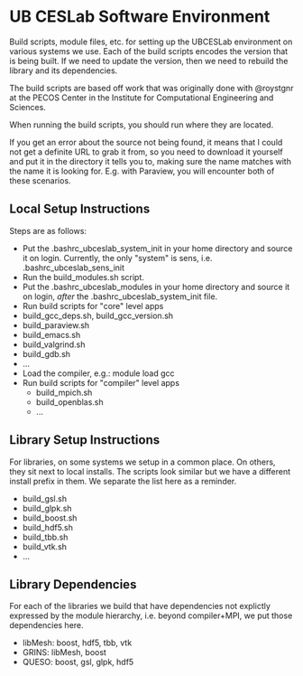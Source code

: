 UB CESLab Software Environment
==============================
Build scripts, module files, etc. for setting up the UBCESLab environment
on various systems we use. Each of the build scripts encodes the version
that is being built. If we need to update the version, then we need to rebuild
the library and its dependencies.

The build scripts are based off work that was originally done with @roystgnr at the PECOS
Center in the Institute for Computational Engineering and Sciences.

When running the build scripts, you should run where they are located.

If you get an error about the source not being found, it means that I could not get a definite
URL to grab it from, so you need to download it yourself and put it in the directory it
tells you to, making sure the name matches with the name it is looking for. E.g. with
Paraview, you will encounter both of these scenarios.

Local Setup Instructions
------------------------
Steps are as follows:
*   Put the .bashrc_ubceslab_system_init in your home directory
and source it on login. Currently, the only "system" is sens, i.e. .bashrc_ubceslab_sens_init
*   Run the build_modules.sh script.
*   Put the .bashrc_ubceslab_modules in your home directory
and source it on login, *after* the .bashrc_ubceslab_system_init file.
*   Run build scripts for "core" level apps
  *   build_gcc_deps.sh, build_gcc_version.sh
  *   build_paraview.sh
  *   build_emacs.sh
  *   build_valgrind.sh
  *   build_gdb.sh
  *   ...
* Load the compiler, e.g.: module load gcc
* Run build scripts for "compiler" level apps
  *   build_mpich.sh
  *   build_openblas.sh
  *   ...

Library Setup Instructions
--------------------------
For libraries, on some systems we setup in a common place. On others, they sit
next to local installs. The scripts look similar but we have a different install
prefix in them. We separate the list here as a reminder.
*   build_gsl.sh
*   build_glpk.sh
*   build_boost.sh
*   build_hdf5.sh
*   build_tbb.sh
*   build_vtk.sh
*   ...

Library Dependencies
--------------------
For each of the libraries we build that have dependencies not explictly
expressed by the module hierarchy, i.e. beyond compiler+MPI, we put those
dependencies here.
* libMesh: boost, hdf5, tbb, vtk
* GRINS: libMesh, boost
* QUESO: boost, gsl, glpk, hdf5
